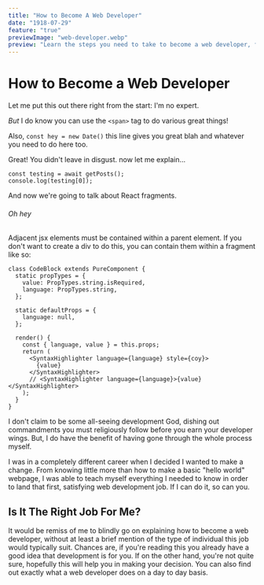 ```yaml
---
title: "How to Become A Web Developer"
date: "1918-07-29"
feature: "true"
previewImage: "web-developer.webp"
preview: "Learn the steps you need to take to become a web developer, from someone who has been through the very same process."
---
```


# How to Become a Web Developer

Let me put this out there right from the start: I'm no expert.

_But_ I do know you can use the `<span>` tag to do various great things!

Also, `const hey = new Date()` this line gives you great blah and whatever you need to do here too.

Great! You didn't leave in disgust. now let me explain...

```
const testing = await getPosts();
console.log(testing[0]);
```

And now we're going to talk about React fragments.

###### Oh hey

Adjacent jsx elements must be contained within a parent element. If you don't want to create a div to do this, you can contain them within a fragment like so:

```
class CodeBlock extends PureComponent {
  static propTypes = {
    value: PropTypes.string.isRequired,
    language: PropTypes.string,
  };

  static defaultProps = {
    language: null,
  };

  render() {
    const { language, value } = this.props;
    return (
      <SyntaxHighlighter language={language} style={coy}>
        {value}
      </SyntaxHighlighter>
      // <SyntaxHighlighter language={language}>{value}</SyntaxHighlighter>
    );
  }
}
```

I don't claim to be some all-seeing development God, dishing out commandments you must religiously follow before you earn your developer wings. But, I do have the benefit of having gone through the whole process myself.

I was in a completely different career when I decided I wanted to make a change. From knowing little more than how to make a basic "hello world" webpage, I was able to teach myself everything I needed to know in order to land that first, satisfying web development job. If I can do it, so can you.

## Is It The Right Job For Me?

It would be remiss of me to blindly go on explaining how to become a web developer, without at least a brief mention of the type of individual this job would typically suit. Chances are, if you're reading this you already have a good idea that development is for you. If on the other hand, you're not quite sure, hopefully this will help you in making your decision. You can also find out exactly what a web developer does on a day to day basis.
